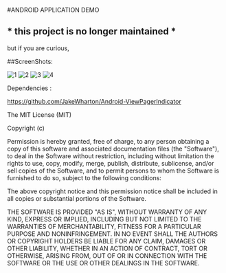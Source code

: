 #ANDROID APPLICATION DEMO

## * this project is no longer maintained *

but if you are curious,

##ScreenShots:

![1](https://raw.github.com/Wingie/Android-Restaurant-Menu/experiment/screenshots/pic2.png "t")
![2](https://raw.github.com/Wingie/Android-Restaurant-Menu/experiment/screenshots/pic2.png "t")
![3](https://raw.github.com/Wingie/Android-Restaurant-Menu/experiment/screenshots/pic3.png "t")
![4](https://raw.github.com/Wingie/Android-Restaurant-Menu/experiment/screenshots/pic4.png "t")

Dependencies :

https://github.com/JakeWharton/Android-ViewPagerIndicator


The MIT License (MIT)

Copyright (c) <year> <copyright holders>

Permission is hereby granted, free of charge, to any person obtaining a copy
of this software and associated documentation files (the "Software"), to deal
in the Software without restriction, including without limitation the rights
to use, copy, modify, merge, publish, distribute, sublicense, and/or sell
copies of the Software, and to permit persons to whom the Software is
furnished to do so, subject to the following conditions:

The above copyright notice and this permission notice shall be included in
all copies or substantial portions of the Software.

THE SOFTWARE IS PROVIDED "AS IS", WITHOUT WARRANTY OF ANY KIND, EXPRESS OR
IMPLIED, INCLUDING BUT NOT LIMITED TO THE WARRANTIES OF MERCHANTABILITY,
FITNESS FOR A PARTICULAR PURPOSE AND NONINFRINGEMENT. IN NO EVENT SHALL THE
AUTHORS OR COPYRIGHT HOLDERS BE LIABLE FOR ANY CLAIM, DAMAGES OR OTHER
LIABILITY, WHETHER IN AN ACTION OF CONTRACT, TORT OR OTHERWISE, ARISING FROM,
OUT OF OR IN CONNECTION WITH THE SOFTWARE OR THE USE OR OTHER DEALINGS IN
THE SOFTWARE.

